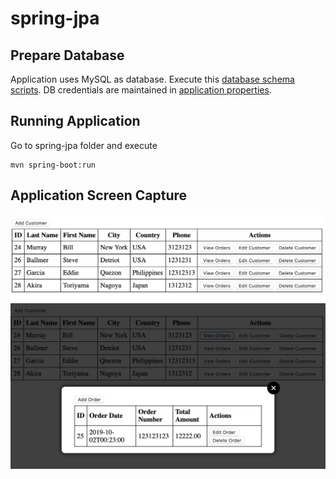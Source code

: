 # spring-jpa

## Prepare Database
Application uses MySQL as database.  Execute this [database schema scripts](spring-jpa/src/main/resources/scripts/schema.sql).
DB credentials are maintained in [application properties](spring-jpa/src/main/resources/application.properties).

## Running Application
Go to spring-jpa folder and execute
```
mvn spring-boot:run
```
## Application Screen Capture
![application image](sample_application_image.png)
![orders view](orders_view.png)
